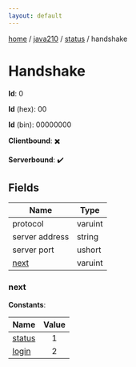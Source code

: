 ```yaml
---
layout: default
---
```


[home](/)  /  [java210](/protocol/java210)  /  [status](/protocol/java210/status)  /  handshake

# Handshake

**Id**: 0

**Id** (hex): 00

**Id** (bin): 00000000

**Clientbound**: ✖️

**Serverbound**: ✔️

## Fields

Name | Type
---|---
protocol | varuint
server address | string
server port | ushort
[next](#next) | varuint

### next

**Constants**:

Name | Value
---|:---:
[status](next_status) | 1
[login](next_login) | 2
